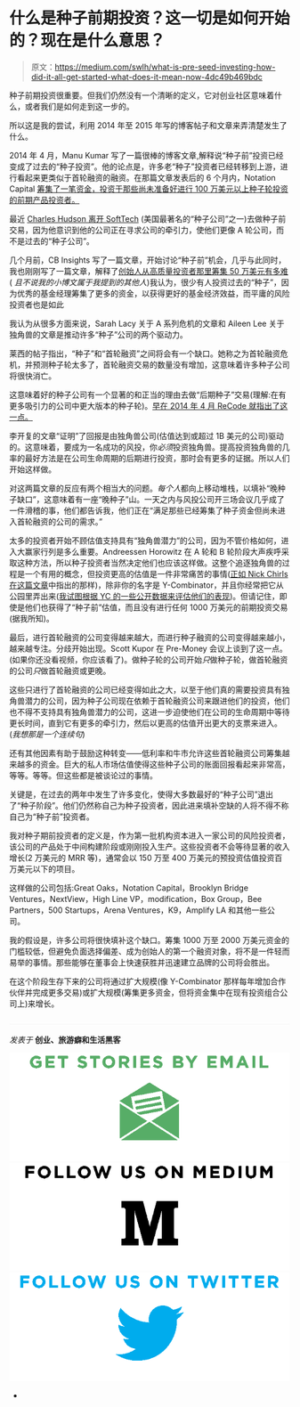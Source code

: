 # 什么是种子前期投资？这一切是如何开始的？现在是什么意思？

> 原文：<https://medium.com/swlh/what-is-pre-seed-investing-how-did-it-all-get-started-what-does-it-mean-now-4dc49b469bdc>

种子前期投资很重要。但我们仍然没有一个清晰的定义，它对创业社区意味着什么，或者我们是如何走到这一步的。

所以这是我的尝试，利用 2014 年至 2015 年写的博客帖子和文章来弄清楚发生了什么。

2014 年 4 月，Manu Kumar 写了一篇很棒的博客文章,解释说“种子前”投资已经变成了过去的“种子投资”。他的论点是，许多老“种子”投资者已经转移到上游，进行看起来更类似于首轮融资的融资。在那篇文章发表后的 6 个月内，Notation Capital [筹集了一笔资金，投资于那些尚未准备好进行 100 万美元以上种子轮投资的前期产品投资者。](http://www.businessinsider.com/pre-seed-investors-look-to-fund-smart-people-with-startup-ideas-2015-4)

最近 [Charles Hudson 离开 SoftTech](http://softtechvc.com/huddles-andy-mcloughlin-joins-softtech-vc/) (美国最著名的“种子公司”之一)去做种子前交易，因为他意识到他的公司正在寻求公司的牵引力，使他们更像 A 轮公司，而不是过去的“种子公司”。

几个月前，CB Insights 写了一篇文章，开始讨论“种子前”机会，几乎与此同时，我也刚刚写了一篇文章，解释了[创始人从高质量投资者那里筹集 50 万美元有多难](/@alibhamed/a-new-gap-in-the-vc-market-e371f4ad19cf) ( *且不说我的小博文属于我提到的其他人*)我认为，很少有人投资过去的“种子”，因为优秀的基金经理筹集了更多的资金，以获得更好的基金经济效益，而平庸的风险投资者也是如此

我认为从很多方面来说，Sarah Lacy 关于 A 系列危机的文章和 Aileen Lee 关于独角兽的文章是推动许多“种子”公司的两个驱动力。

莱西的帖子指出，“种子”和“首轮融资”之间将会有一个缺口。她称之为首轮融资危机，并预测种子轮太多了，首轮融资交易的数量没有增加，这意味着许多种子公司将很快消亡。

这意味着好的种子公司有一个显著的和正当的理由去做“后期种子”交易(理解:在有更多吸引力的公司中更大版本的种子轮)。[早在 2014 年 4 月 ReCode 就指出了这一点。](http://recode.net/2014/04/01/the-seed-valley-of-death-caught-between-19b-and-series-a-crunch/)

李开复的文章“证明”了回报是由独角兽公司(估值达到或超过 1B 美元的公司)驱动的。这意味着，要成为一名成功的风投，你*必须*投资独角兽。提高投资独角兽的几率的最好方法是在公司生命周期的后期进行投资，那时会有更多的证据。所以人们开始这样做。

对这两篇文章的反应有两个相当大的问题。*每个人*都向上移动堆栈，以填补“晚种子缺口”，这意味着有一座“晚种子”山。一天之内与风投公司开三场会议几乎成了一件滑稽的事，他们都告诉我，他们正在“满足那些已经筹集了种子资金但尚未进入首轮融资的公司的需求。”

太多的投资者开始不顾估值支持具有“独角兽潜力”的公司，因为不管价格如何，进入大赢家行列是多么重要。Andreessen Horowitz 在 A 轮和 B 轮阶段大声疾呼采取这种方法，所以种子投资者当然决定他们也应该这样做。这整个追逐独角兽的过程是一个有用的概念，但投资更高的估值是一件非常痛苦的事情([正如 Nick Chirls 在这篇文章](http://nickchirls.com/on-negotiating-valuation)中指出的那样)，除非你的名字是 Y-Combinator，并且你经常把它从公园里弄出来([我试图根据 YC 的一些公开数据来评估他们的表现](/@alibhamed/some-basic-assumptions-on-how-well-y-combinator-has-done-1ea451f18d9b))。但请记住，即使是他们也获得了“种子前”估值，而且没有进行任何 1000 万美元的前期投资交易(据我所知)。

最后，进行首轮融资的公司变得越来越大，而进行种子融资的公司变得越来越小，越来越专注。分歧开始出现。Scott Kupor 在 Pre-Money 会议上谈到了这一点。(如果你还没看视频，你应该看了)。做种子轮的公司开始*只*做种子轮，做首轮融资的公司*只*做首轮融资或更晚。

这些只进行了首轮融资的公司已经变得如此之大，以至于他们真的需要投资具有独角兽潜力的公司，因为种子公司现在依赖于首轮融资公司来跟进他们的投资，他们也不得不支持具有独角兽潜力的公司，这进一步迫使他们在公司的生命周期中等待更长时间，直到它有更多的牵引力，然后以更高的估值开出更大的支票来进入。(*我想那是一个连续句*)

还有其他因素有助于鼓励这种转变——低利率和牛市允许这些首轮融资公司筹集越来越多的资金。巨大的私人市场估值使得这些种子公司的账面回报看起来非常高，等等。等等。但这些都是被谈论过的事情。

关键是，在过去的两年中发生了许多变化，使得大多数最好的“种子公司”退出了“种子阶段”。他们仍然称自己为种子投资者，因此进来填补空缺的人将不得不称自己为“种子前”投资者。

我对种子期前投资者的定义是，作为第一批机构资本进入一家公司的风险投资者，该公司的产品处于中间构建阶段或刚刚投入生产。这些投资者不会等待显著的收入增长(2 万美元的 MRR 等)，通常会以 150 万至 400 万美元的预投资估值投资百万美元以下的项目。

这样做的公司包括:Great Oaks，Notation Capital，Brooklyn Bridge Ventures，NextView，High Line VP，modification，Box Group，Bee Partners，500 Startups，Arena Ventures，K9，Amplify LA 和其他一些公司。

我的假设是，许多公司将很快填补这个缺口。筹集 1000 万至 2000 万美元资金的门槛较低，但避免负面选择偏差、成为创始人的第一个融资对象，将不是一件轻而易举的事情。那些能够在董事会上快速获胜并迅速建立品牌的公司将会胜出。

在这个阶段生存下来的公司将通过扩大规模(像 Y-Combinator 那样每年增加合作伙伴并完成更多交易)或扩大规模(筹集更多资金，但将资金集中在现有投资组合公司上)来增长。

![](img/c1192ebad88d6b1fc6ae1d6a2bc61154.png)

*发表于* **创业、旅游癖和生活黑客**

[![](img/de26c089e79a3a2a25d2b750ff6db50f.png)](http://supply.us9.list-manage.com/subscribe?u=310af6eb2240d299c7032ef6c&id=d28d8861ad)[![](img/f47a578114e0a96bdfabc3a5400688d5.png)](https://blog.growth.supply/)[![](img/c1351daa9c4f0c8ac516addb60c82f6b.png)](https://twitter.com/swlh_)

-